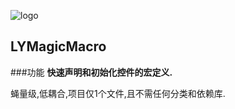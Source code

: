![logo](https://github.com/mogulanyang/LYMagicMacro/blob/master/sucai/magic.png)
## LYMagicMacro
###功能
**快速声明和初始化控件的宏定义.**  

蝇量级,低耦合,项目仅1个文件,且不需任何分类和依赖库.
